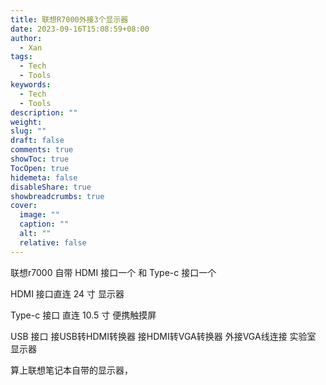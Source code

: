 ```yaml
---
title: 联想R7000外接3个显示器
date: 2023-09-16T15:08:59+08:00
author:
  - Xan
tags:
  - Tech
  - Tools
keywords:
  - Tech 
  - Tools 
description: ""
weight: 
slug: ""
draft: false
comments: true
showToc: true
TocOpen: true
hidemeta: false
disableShare: true
showbreadcrumbs: true
cover:
  image: ""
  caption: ""
  alt: ""
  relative: false
---
```



联想r7000 自带 HDMI 接口一个 和 Type-c 接口一个

HDMI 接口直连 24 寸 显示器

Type-c 接口 直连 10.5 寸 便携触摸屏

USB 接口 接USB转HDMI转换器 接HDMI转VGA转换器 外接VGA线连接 实验室 显示器

算上联想笔记本自带的显示器，